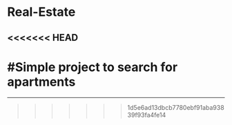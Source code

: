 # Real-Estate

<<<<<<< HEAD
---------------------

#Simple project to search for apartments 
=======
-----------------
>>>>>>> 1d5e6ad13dbcb7780ebf91aba93839f93fa4fe14
